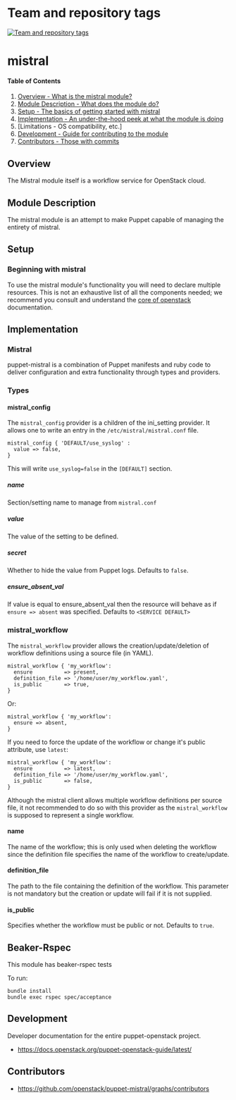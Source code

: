 Team and repository tags
========================

[![Team and repository tags](https://governance.openstack.org/tc/badges/puppet-mistral.svg)](https://governance.openstack.org/tc/reference/tags/index.html)

<!-- Change things from this point on -->

mistral
======

#### Table of Contents

1. [Overview - What is the mistral module?](#overview)
2. [Module Description - What does the module do?](#module-description)
3. [Setup - The basics of getting started with mistral](#setup)
4. [Implementation - An under-the-hood peek at what the module is doing](#implementation)
5. [Limitations - OS compatibility, etc.]
6. [Development - Guide for contributing to the module](#development)
7. [Contributors - Those with commits](#contributors)

Overview
--------

The Mistral module itself is a workflow service for OpenStack cloud.

Module Description
------------------

The mistral module is an attempt to make Puppet capable of managing the
entirety of mistral.

Setup
-----

### Beginning with mistral

To use the mistral module's functionality you will need to declare multiple
resources.  This is not an exhaustive list of all the components needed; we
recommend you consult and understand the
[core of openstack](http://docs.openstack.org) documentation.


Implementation
--------------

### Mistral

puppet-mistral is a combination of Puppet manifests and ruby code to deliver
configuration and extra functionality through types and providers.

### Types

#### mistral_config

The `mistral_config` provider is a children of the ini_setting provider. It allows one to write an entry in the `/etc/mistral/mistral.conf` file.

```puppet
mistral_config { 'DEFAULT/use_syslog' :
  value => false,
}
```

This will write `use_syslog=false` in the `[DEFAULT]` section.

##### name

Section/setting name to manage from `mistral.conf`

##### value

The value of the setting to be defined.

##### secret

Whether to hide the value from Puppet logs. Defaults to `false`.

##### ensure_absent_val

If value is equal to ensure_absent_val then the resource will behave as if `ensure => absent` was specified. Defaults to `<SERVICE DEFAULT>`

### mistral_workflow

The `mistral_workflow` provider allows the creation/update/deletion of workflow definitions using a source file (in YAML).

```puppet
mistral_workflow { 'my_workflow':
  ensure          => present,
  definition_file => '/home/user/my_workflow.yaml',
  is_public       => true,
}
```

Or:

```puppet
mistral_workflow { 'my_workflow':
  ensure => absent,
}
```

If you need to force the update of the workflow or change it's public attribute, use `latest`:
```puppet
mistral_workflow { 'my_workflow':
  ensure          => latest,
  definition_file => '/home/user/my_workflow.yaml',
  is_public       => false,
}
```

Although the mistral client allows multiple workflow definitions per source file, it not recommended to do so with this provider as the `mistral_workflow` is supposed to represent a single workflow.

#### name

The name of the workflow; this is only used when deleting the workflow since the definition file specifies the name of the workflow to create/update.

#### definition_file

The path to the file containing the definition of the workflow. This parameter is not mandatory but the creation or update will fail if it is not supplied.

#### is_public

Specifies whether the workflow must be public or not. Defaults to `true`.

Beaker-Rspec
------------

This module has beaker-rspec tests

To run:

```shell
bundle install
bundle exec rspec spec/acceptance
```

Development
-----------

Developer documentation for the entire puppet-openstack project.

* https://docs.openstack.org/puppet-openstack-guide/latest/

Contributors
------------

* https://github.com/openstack/puppet-mistral/graphs/contributors
